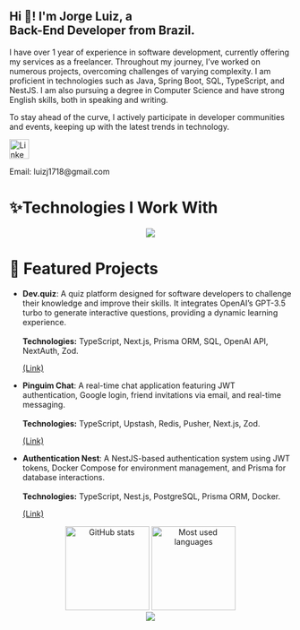 <h2 align="left">Hi 👋! I'm Jorge Luiz, a <br>Back-End Developer from Brazil.</h2>

<p align="left"> I have over 1 year of experience in software development, currently offering my services as a freelancer. Throughout my journey, I’ve worked on numerous projects, overcoming challenges of varying complexity. I am proficient in technologies such as Java, Spring Boot, SQL, TypeScript, and NestJS.
I am also pursuing a degree in Computer Science and have strong English skills, both in speaking and writing.

To stay ahead of the curve, I actively participate in developer communities and events, keeping up with the latest trends in technology.

</p>
<div align="left"> <a href="https://www.linkedin.com/in/jorge-andradesouza/" target="_blank"> <img src="https://img.shields.io/static/v1?message=LinkedIn&logo=linkedin&label=&color=0077B5&logoColor=white&labelColor=&style=for-the-badge" height="35" alt="LinkedIn logo" /> </a> <p>Email: luizj1718@gmail.com</p> </div> <h1 align="left">✨Technologies I Work With</h1> <div align="center"> <a href="https://skillicons.dev"> <img src="https://skillicons.dev/icons?i=java,spring,docker,mysql,mongodb,postgres,typescript,javascript,nodejs,express,nest,git,vscode,next,tailwind,github,postman,vercel" /> </a> </div>
<h1 align="left">🧠 Featured Projects</h1> <ul> <li> <p align="left"> <strong>Dev.quiz</strong>: A quiz platform designed for software developers to challenge their knowledge and improve their skills. It integrates OpenAI’s GPT-3.5 turbo to generate interactive questions, providing a dynamic learning experience.<br><br> <strong>Technologies:</strong> TypeScript, Next.js, Prisma ORM, SQL, OpenAI API, NextAuth, Zod. </p> <a href="https://github.com/JorgeluizAndrade/dev.quizz" target="_blank">(Link)</a> </li> <li> <p align="left"> <strong>Pinguim Chat</strong>: A real-time chat application featuring JWT authentication, Google login, friend invitations via email, and real-time messaging.<br><br> <strong>Technologies:</strong> TypeScript, Upstash, Redis, Pusher, Next.js, Zod. </p> <a href="https://github.com/JorgeluizAndrade/Pinguim-chat" target="_blank">(Link)</a> </li> <li> <p align="left"> <strong>Authentication Nest</strong>: A NestJS-based authentication system using JWT tokens, Docker Compose for environment management, and Prisma for database interactions.<br><br> <strong>Technologies:</strong> TypeScript, Nest.js, PostgreSQL, Prisma ORM, Docker. </p> <a href="https://github.com/JorgeluizAndrade/authentication-nestjs" target="_blank">(Link)</a> </li> </ul>
<div align="center"> <img src="https://github-readme-stats.vercel.app/api?username=JorgeluizAndrade&hide_title=false&hide_rank=false&show_icons=true&include_all_commits=true&count_private=true&disable_animations=false&theme=dracula&locale=en&hide_border=false" height="150" alt="GitHub stats" /> <img src="https://github-readme-stats.vercel.app/api/top-langs?username=JorgeluizAndrade&locale=en&hide_title=false&layout=compact&card_width=320&langs_count=5&theme=dracula&hide_border=false" height="150" alt="Most used languages" /> </div>
<div align="center"> <img src="https://github-profile-trophy.vercel.app/?username=JorgeluizAndrade&row=1&column=6&theme=dracula&margin-w=15&margin-h=15" /> </div>
